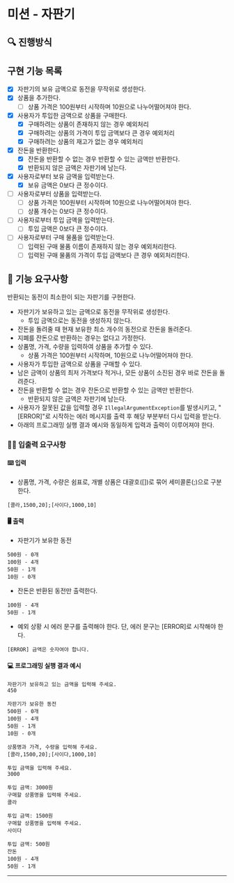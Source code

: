 # 미션 - 자판기

## 🔍 진행방식

## 구현 기능 목록

- [x] 자판기의 보유 금액으로 동전을 무작위로 생성한다.
- [x] 상품을 추가한다.
  - [ ] 상품 가격은 100원부터 시작하며 10원으로 나누어떨어져야 한다.
- [x] 사용자가 투입한 금액으로 상품을 구매한다.
  - [x] 구매하려는 상품이 존재하지 않는 경우 예외처리
  - [x] 구매하려는 상품의 가격이 투입 금액보다 큰 경우 예외처리
  - [x] 구매하려는 상품의 재고가 없는 경우 예외처리
- [x] 잔돈을 반환한다.
  - [x] 잔돈을 반환할 수 없는 경우 반환할 수 있는 금액만 반환한다.
  - [x] 반환되지 않은 금액은 자판기에 남는다.
- [x] 사용자로부터 보유 금액을 입력받는다.
  - [x] 보유 금액은 0보다 큰 정수이다.
- [ ] 사용자로부터 상품을 입력받는다.
  - [ ] 상품 가격은 100원부터 시작하며 10원으로 나누어떨어져야 한다.
  - [ ] 상품 개수는 0보다 큰 정수이다.
- [ ] 사용자로부터 투입 금액을 입력받는다.
  - [ ] 투입 금액은 0보다 큰 정수이다.
- [ ] 사용자로부터 구매 물품을 입력받는다.
  - [ ] 입력된 구매 물품 이름이 존재하지 않는 경우 예외처리한다.
  - [ ] 입력된 구매 물품의 가격이 투입 금액보다 큰 경우 예외처리한다.

## 🚀 기능 요구사항

반환되는 동전이 최소한이 되는 자판기를 구현한다.

- 자판기가 보유하고 있는 금액으로 동전을 무작위로 생성한다.
   - 투입 금액으로는 동전을 생성하지 않는다.
- 잔돈을 돌려줄 때 현재 보유한 최소 개수의 동전으로 잔돈을 돌려준다.
- 지폐를 잔돈으로 반환하는 경우는 없다고 가정한다.
- 상품명, 가격, 수량을 입력하여 상품을 추가할 수 있다.
   - 상품 가격은 100원부터 시작하며, 10원으로 나누어떨어져야 한다.
- 사용자가 투입한 금액으로 상품을 구매할 수 있다.
- 남은 금액이 상품의 최저 가격보다 적거나, 모든 상품이 소진된 경우 바로 잔돈을 돌려준다.
- 잔돈을 반환할 수 없는 경우 잔돈으로 반환할 수 있는 금액만 반환한다.
   - 반환되지 않은 금액은 자판기에 남는다.
- 사용자가 잘못된 값을 입력할 경우 `IllegalArgumentException`를 발생시키고, "[ERROR]"로 시작하는 에러 메시지를 출력 후 해당 부분부터 다시 입력을 받는다.
- 아래의 프로그래밍 실행 결과 예시와 동일하게 입력과 출력이 이루어져야 한다.

### ✍🏻 입출력 요구사항

#### ⌨️ 입력

- 상품명, 가격, 수량은 쉼표로, 개별 상품은 대괄호([])로 묶어 세미콜론(;)으로 구분한다.

```
[콜라,1500,20];[사이다,1000,10]
```

#### 🖥 출력

- 자판기가 보유한 동전

```
500원 - 0개
100원 - 4개
50원 - 1개
10원 - 0개
```

- 잔돈은 반환된 동전만 출력한다.

```
100원 - 4개
50원 - 1개
```

- 예외 상황 시 에러 문구를 출력해야 한다. 단, 에러 문구는 [ERROR]로 시작해야 한다.

```
[ERROR] 금액은 숫자여야 합니다.
```

#### 💻 프로그래밍 실행 결과 예시

```
자판기가 보유하고 있는 금액을 입력해 주세요.
450

자판기가 보유한 동전
500원 - 0개
100원 - 4개
50원 - 1개
10원 - 0개

상품명과 가격, 수량을 입력해 주세요.
[콜라,1500,20];[사이다,1000,10]

투입 금액을 입력해 주세요.
3000

투입 금액: 3000원
구매할 상품명을 입력해 주세요.
콜라

투입 금액: 1500원
구매할 상품명을 입력해 주세요.
사이다

투입 금액: 500원
잔돈
100원 - 4개
50원 - 1개
```

---